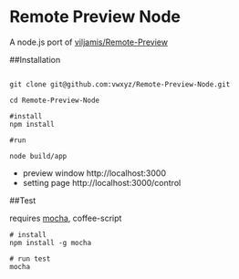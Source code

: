 # Remote Preview Node


A node.js port of [viljamis/Remote-Preview](https://github.com/viljamis/Remote-Preview)



##Installation


```

git clone git@github.com:vwxyz/Remote-Preview-Node.git

cd Remote-Preview-Node

#install
npm install

#run

node build/app

```

- preview window  http://localhost:3000
- setting page    http://localhost:3000/control

##Test


requires [mocha](http://visionmedia.github.io/mocha/), coffee-script


```
# install
npm install -g mocha

# run test
mocha
```


